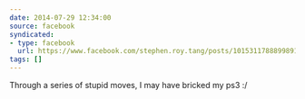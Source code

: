 ```yaml
---
date: 2014-07-29 12:34:00
source: facebook
syndicated:
- type: facebook
  url: https://www.facebook.com/stephen.roy.tang/posts/10153117888998912
tags: []
---
```


Through a series of stupid moves, I may have bricked my ps3 :/